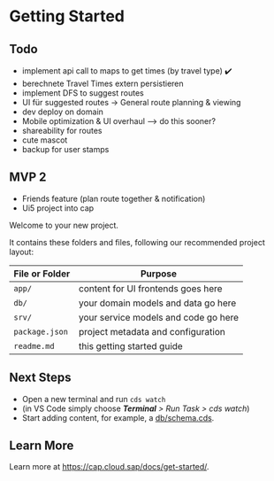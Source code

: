 # Getting Started

## Todo

- implement api call to maps to get times (by travel type) ✔️
- berechnete Travel Times extern persistieren
- implement DFS to suggest routes
- UI für suggested routes -> General route planning & viewing
- dev deploy on domain
- Mobile optimization & UI overhaul                          --> do this sooner? 
- shareability for routes
- cute mascot
- backup for user stamps

## MVP 2

- Friends feature (plan route together & notification)
- Ui5 project into cap

Welcome to your new project.

It contains these folders and files, following our recommended project layout:

File or Folder | Purpose
---------|----------
`app/` | content for UI frontends goes here
`db/` | your domain models and data go here
`srv/` | your service models and code go here
`package.json` | project metadata and configuration
`readme.md` | this getting started guide


## Next Steps

- Open a new terminal and run `cds watch` 
- (in VS Code simply choose _**Terminal** > Run Task > cds watch_)
- Start adding content, for example, a [db/schema.cds](db/schema.cds).


## Learn More

Learn more at https://cap.cloud.sap/docs/get-started/.
